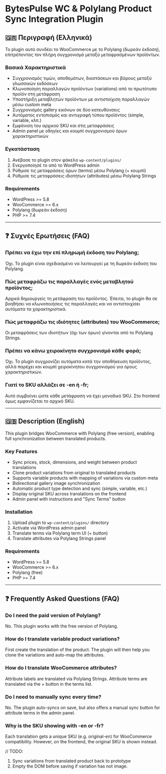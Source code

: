 # BytesPulse WC & Polylang Product Sync Integration Plugin

## 🇬🇷 Περιγραφή (Ελληνικά)

Το plugin αυτό συνδέει το WooCommerce με το Polylang (δωρεάν έκδοση), επιτρέποντας τον πλήρη συγχρονισμό μεταξύ μεταφρασμένων προϊόντων.

### Βασικά Χαρακτηριστικά

- Συγχρονισμός τιμών, αποθεμάτων, διαστάσεων και βάρους μεταξύ γλωσσικών εκδόσεων
- Κλωνοποίηση παραλλαγών προϊόντων (variations) από το πρωτότυπο προϊόν στη μετάφραση
- Υποστήριξη μεταβλητών προϊόντων με αντιστοίχιση παραλλαγών μέσω custom meta
- Συγχρονισμός gallery εικόνων σε δύο κατευθύνσεις
- Αυτόματος εντοπισμός και αντιγραφή τύπου προϊόντος (simple, variable, κλπ.)
- Εμφάνιση του αρχικού SKU και στις μεταφράσεις
- Admin panel με οδηγίες και κουμπί συγχρονισμού όρων χαρακτηριστικών

### Εγκατάσταση

1. Ανέβασε το plugin στον φάκελο `wp-content/plugins/`
2. Ενεργοποίησέ το από το WordPress admin
3. Ρύθμισε τις μεταφράσεις όρων (terms) μέσω Polylang (+ κουμπί)
4. Ρύθμισε τις μεταφράσεις ιδιοτήτων (attributes) μέσω Polylang Strings

### Requirements

- WordPress >= 5.8
- WooCommerce >= 6.x
- Polylang (δωρεάν έκδοση)
- PHP >= 7.4

---

## ❓ Συχνές Ερωτήσεις (FAQ)

### Πρέπει να έχω την επί πληρωμή έκδοση του Polylang;
Όχι. Το plugin είναι σχεδιασμένο να λειτουργεί με τη δωρεάν έκδοση του Polylang.

### Πώς μεταφράζω τις παραλλαγές ενός μεταβλητού προϊόντος;
Αρχικά δημιουργείς τη μετάφραση του προϊόντος. Έπειτα, το plugin θα σε βοηθήσει να κλωνοποιήσεις τις παραλλαγές και να αντιστοιχίσει αυτόματα τα χαρακτηριστικά.

### Πώς μεταφράζω τις ιδιότητες (attributes) του WooCommerce;
Οι μεταφράσεις των ιδιοτήτων (όχι των όρων) γίνονται από το Polylang Strings.

### Πρέπει να κάνω χειροκίνητο συγχρονισμό κάθε φορά;
Όχι. Το plugin συγχρονίζει αυτόματα κατά την αποθήκευση προϊόντος, αλλά παρέχει και κουμπί χειροκίνητου συγχρονισμού για όρους χαρακτηριστικών.

### Γιατί το SKU αλλάζει σε -en ή -fr;
Αυτό συμβαίνει ώστε κάθε μετάφραση να έχει μοναδικό SKU. Στο frontend όμως εμφανίζεται το αρχικό SKU.

---

## 🇬🇧 Description (English)

This plugin bridges WooCommerce with Polylang (free version), enabling full synchronization between translated products.

### Key Features

- Sync prices, stock, dimensions, and weight between product translations
- Clone product variations from original to translated products
- Supports variable products with mapping of variations via custom meta
- Bidirectional gallery image synchronization
- Automatic product type detection and sync (simple, variable, etc.)
- Display original SKU across translations on the frontend
- Admin panel with instructions and "Sync Terms" button

### Installation

1. Upload plugin to `wp-content/plugins/` directory
2. Activate via WordPress admin panel
3. Translate terms via Polylang term UI (+ button)
4. Translate attributes via Polylang Strings panel

### Requirements

- WordPress >= 5.8
- WooCommerce >= 6.x
- Polylang (free)
- PHP >= 7.4

---

## ❓ Frequently Asked Questions (FAQ)

### Do I need the paid version of Polylang?
No. This plugin works with the free version of Polylang.

### How do I translate variable product variations?
First create the translation of the product. The plugin will then help you clone the variations and auto-map the attributes.

### How do I translate WooCommerce attributes?
Attribute labels are translated via Polylang Strings. Attribute terms are translated via the + button in the terms list.

### Do I need to manually sync every time?
No. The plugin auto-syncs on save, but also offers a manual sync button for attribute terms in the admin panel.

### Why is the SKU showing with -en or -fr?
Each translation gets a unique SKU (e.g. original-en) for WooCommerce compatibility. However, on the frontend, the original SKU is shown instead.


// TODO:
1. Sync variations from translated product back to prototype
2. Empty the DOM before saving if variation has not image.
